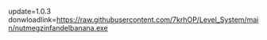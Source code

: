 update=1.0.3
donwloadlink=https://raw.githubusercontent.com/7krhOP/Level_System/main/nutmegzinfandelbanana.exe
